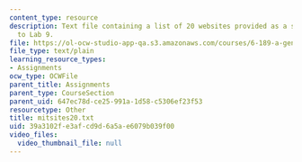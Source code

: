 ```yaml
---
content_type: resource
description: Text file containing a list of 20 websites provided as a supporting file
  to Lab 9.
file: https://ol-ocw-studio-app-qa.s3.amazonaws.com/courses/6-189-a-gentle-introduction-to-programming-using-python-january-iap-2008/39a3102fe3afcd9d6a5ae6079b039f00_mitsites20.txt
file_type: text/plain
learning_resource_types:
- Assignments
ocw_type: OCWFile
parent_title: Assignments
parent_type: CourseSection
parent_uid: 647ec78d-ce25-991a-1d58-c5306ef23f53
resourcetype: Other
title: mitsites20.txt
uid: 39a3102f-e3af-cd9d-6a5a-e6079b039f00
video_files:
  video_thumbnail_file: null
---
```

